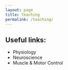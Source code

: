 ```yaml
---
layout: page
title: Teaching
permalink: /teaching/
---
```


Useful links:
---

- Physiology
- Neuroscience
- Muscle & Motor Control
